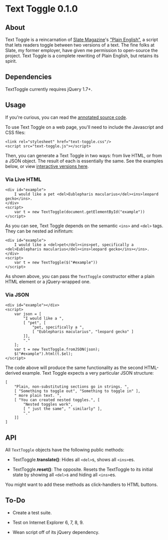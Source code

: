 # Text Toggle 0.1.0

## About

Text Toggle is a reincarnation of [Slate Magazine](http://slate.com)'s ["Plain English"](http://labs.slate.com/articles/plain-english/), a script that lets readers toggle between two versions of a text. The fine folks at Slate, my former employer, have given me permission to open-source the project. Text Toggle is a complete rewriting of Plain English, but retains its spirit.

## Dependencies

TextToggle currently requires jQuery 1.7+.

## Usage

If you're curious, you can read the [annotated source code](http://jsvine.github.com/text-toggle/docs/text-toggle.html).

To use Text Toggle on a web page, you'll need to include the Javascript and CSS files:

	<link rel="stylesheet" href="text-toggle.css"/>
	<script src="text-toggle.js"></script>

Then, you can generate a Text Toggle in two ways: from live HTML, or from a JSON object. The result of each is essentially the same. See the examples below, or view [interactive versions here](http://jsvine.github.com/text-toggle/examples/).

### Via Live HTML

	<div id="example">
		I would like a pet <del>Eublepharis macularius</del><ins>leopard gecko</ins>.
	</div>
	<script>
		var t = new TextToggle(document.getElementById("example"))
	</script>

As you can see, Text Toggle depends on the semantic `<ins>` and `<del>` tags. They can be nested ad inifintum: 

	<div id="example">
		I would like a <del>pet</del><ins>pet, specifically a <del>Eublepharis macularius</del><ins>leopard gecko</ins></ins>.
	</div>
	<script>
		var t = new TextToggle($("#example"))
	</script>

As shown above, you can pass the `TextToggle` constructor either a plain HTML element or a jQuery-wrapped one.

### Via JSON

	<div id="example"></div>
	<script>
		var json = [
			"I would like a ",
			[ "pet", [
				"pet, specifically a ",
				[ "Eublepharis macularius", "leopard gecko" ]
			]],
			"."
		];
		var t = new TextToggle.fromJSON(json);
		$("#example").html(t.$el);
	</script>

The code above will produce the same functionality as the second HTML-derived example. Text Toggle expects a very particular JSON structure:

	[
		"Plain, non-substituting sections go in strings. ",
		[ "Something to toggle out", "Something to toggle in" ],
		" more plain text. ",
		[ "You can created nested toggles.", [
			"Nested toggles work",
			[ " just the same", " similarly" ],
			"."
		]]
	]

## API

All `TextToggle` objects have the following public methods:

* TextToggle.__translate()__: Hides all `<del>`s, shows all `<ins>`es.

* TextToggle.__reset()__: The opposite. Resets the TextToggle to its initial state by showing all `<del>`s and hiding all `<ins>`es.

You might want to add these methods as click-handlers to HTML buttons.

## To-Do

- Create a test suite.

- Test on Internet Explorer 6, 7, 8, 9.

- Wean script off of its jQuery dependency.
